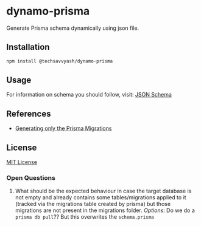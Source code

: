 # dynamo-prisma

Generate Prisma schema dynamically using json file.

## Installation

```bash
npm install @techsavvyash/dynamo-prisma
```



## Usage
For information on schema you should follow, visit: [JSON Schema](./docs/schema.md)

## References

- [Generating only the Prisma Migrations](https://github.com/prisma/prisma/discussions/9691)

## License

[MIT License](./LICENSE)

### Open Questions

1. What should be the expected behaviour in case the target database is not empty and already contains some tables/migrations applied to it (tracked via the migrations table created by prisma) but those migrations are not present in the migrations folder.
_Options_: Do we do a `prisma db pull`?? But this overwrites the `schema.prisma`